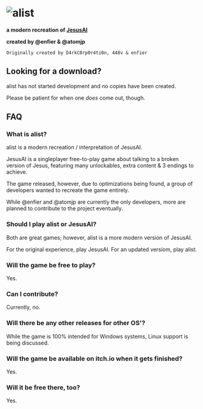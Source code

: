 # ![alist](https://user-images.githubusercontent.com/96433729/161128428-63804d1a-0e8b-4bb0-801f-c606755237fc.png)

**a modern recreation of [JesusAI](https://github.com/JesusAIexperience/JesusAI)**

**created by @enfier & @atomjp**

`Originally created by D4rkC0rp0r4ti0n, 448v & enfier`

## Looking for a download?
alist has not started development and no copies have been created.

Please be patient for when one *does* come out, though.

## FAQ

### What is alist?
alist is a modern recreation / interpretation of JesusAI.

JesusAI is a singleplayer free-to-play game about talking to a broken version of Jesus,
featuring many unlockables, extra content & 3 endings to achieve.

The game released, however, due to optimizations being found, a group of developers wanted to recreate the game entirely.

While @enfier and @atomjp are currently the only developers, more are planned to contribute to the project eventually.

### Should I play alist or JesusAI?
Both are great games; however, alist is a more modern version of JesusAI.

For the original experience, play JesusAI. For an updated versiom, play alist.

### Will the game be free to play?
Yes.

### Can I contribute?
Currently, no.

### Will there be any other releases for other OS'?
While the game is 100% intended for Windows systems, Linux support is being discussed.

### Will the game be available on itch.io when it gets finished?
Yes.

### Will it be free there, too?
Yes.
